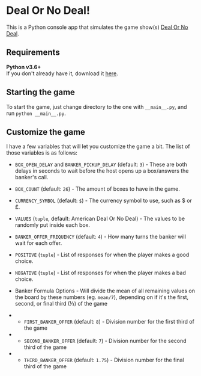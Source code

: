 # Deal Or No Deal!
This is a Python console app that simulates the game show(s) [Deal Or No Deal](https://en.wikipedia.org/wiki/Deal_or_No_Deal).

## Requirements
**Python v3.6+**  
If you don't already have it, download it [here](https://www.python.org/downloads/).

## Starting the game
To start the game, just change directory to the one with `__main__.py`, and run `python __main__.py`.

## Customize the game
I have a few variables that will let you customize the game a bit. The list of those variables is as follows:

- `BOX_OPEN_DELAY` and `BANKER_PICKUP_DELAY` (default: `3`) - These are both delays in seconds to wait before the host opens up a box/answers the banker's call.

- `BOX_COUNT` (default: `26`) - The amount of boxes to have in the game.

- `CURRENCY_SYMBOL` (default: `$`) - The currency symbol to use, such as $ or &pound;.

- `VALUES` (`tuple`, default: American Deal Or No Deal) - The values to be randomly put inside each box.

- `BANKER_OFFER_FREQUENCY` (default: `4`) - How many turns the banker will wait for each offer.

- `POSITIVE` (`tuple`) - List of responses for when the player makes a good choice.

- `NEGATIVE` (`tuple`) - List of responses for when the player makes a bad choice.

- Banker Formula Options - Will divide the mean of all remaining values on the board by these numbers (eg. `mean/7`), depending on if it's the first, second, or final third (&frac13;) of the game

- - `FIRST_BANKER_OFFER` (default: `8`) - Division number for the first third of the game
- - `SECOND_BANKER_OFFER` (default: `7`) - Division number for the second third of the game
- - `THIRD_BANKER_OFFER` (default: `1.75`) - Division number for the final third of the game